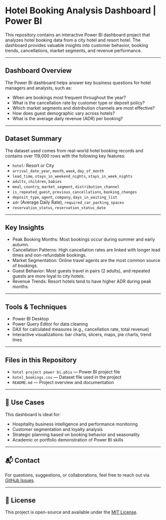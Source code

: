# Hotel Booking Analysis Dashboard | Power BI

This repository contains an interactive Power BI dashboard project that analyzes hotel booking data from a city hotel and resort hotel. The dashboard provides valuable insights into customer behavior, booking trends, cancellations, market segments, and revenue performance.

---

## Dashboard Overview

The Power BI dashboard helps answer key business questions for hotel managers and analysts, such as:

- When are bookings most frequent throughout the year?
- What is the cancellation rate by customer type or deposit policy?
- Which market segments and distribution channels are most effective?
- How does guest demographic vary across hotels?
- What is the average daily revenue (ADR) per booking?

---

## Dataset Summary

The dataset used comes from real-world hotel booking records and contains over 119,000 rows with the following key features:

- `hotel`: Resort or City
- `arrival_date_year`, `month`, `week`, `day_of_month`
- `lead_time`, `stays_in_weekend_nights`, `stays_in_week_nights`
- `adults`, `children`, `babies`
- `meal`, `country`, `market_segment`, `distribution_channel`
- `is_repeated_guest`, `previous_cancellations`, `booking_changes`
- `deposit_type`, `agent`, `company`, `days_in_waiting_list`
- `adr` (Average Daily Rate), `required_car_parking_spaces`
- `reservation_status`, `reservation_status_date`

---

## Key Insights

- Peak Booking Months: Most bookings occur during summer and early autumn.
- Cancellation Patterns: High cancellation rates are linked with longer lead times and non-refundable bookings.
- Market Segmentation: Online travel agents are the most common source of bookings.
- Guest Behavior: Most guests travel in pairs (2 adults), and repeated guests are more loyal to city hotels.
- Revenue Trends: Resort hotels tend to have higher ADR during peak months.

---

## Tools & Techniques

- Power BI Desktop  
- Power Query Editor for data cleaning  
- DAX for calculated measures (e.g., cancellation rate, total revenue)  
- Interactive visualizations: bar charts, slicers, maps, pie charts, trend lines  

---

## Files in this Repository

- `hotel project power bi.pbix` — Power BI project file  
- `hotel_bookings.csv` — Dataset file used in the project  
- `README.md` — Project overview and documentation  

---

## 🧠 Use Cases

This dashboard is ideal for:
- Hospitality business intelligence and performance monitoring  
- Customer segmentation and loyalty analysis  
- Strategic planning based on booking behavior and seasonality  
- Academic or portfolio demonstration of Power BI skills

---

## 📬 Contact

For questions, suggestions, or collaborations, feel free to reach out via [GitHub Issues](https://github.com/).

---

## 📝 License

This project is open-source and available under the [MIT License](LICENSE).

